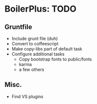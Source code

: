# BoilerPlus: TODO
## Gruntfile
* Include grunt file (duh)
* Convert to coffeescript
* Make copy-libs part of default task
* Configure additional tasks  
	* Copy bootstrap fonts to public/fonts
	* karma  
	* a few others

## Misc.
* Find VS plugins